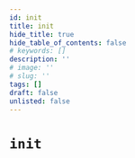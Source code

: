 ```yaml
---
id: init
title: init
hide_title: true
hide_table_of_contents: false
# keywords: []
description: ''
# image: ''
# slug: ''
tags: []
draft: false
unlisted: false
---
```


# <code>init</code>